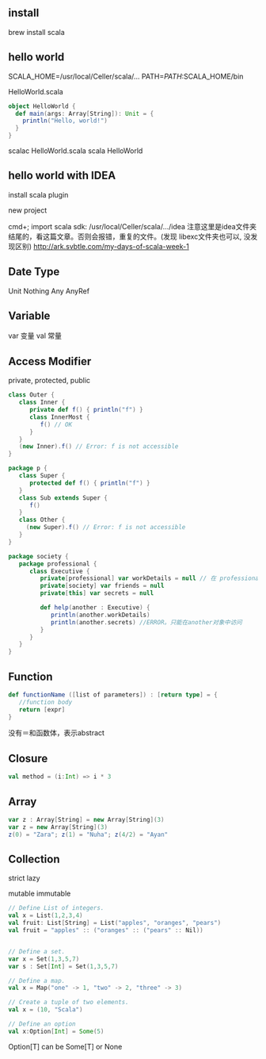 ## install
brew install scala

## hello world
SCALA_HOME=/usr/local/Celler/scala/...
PATH=$PATH:$SCALA_HOME/bin

HelloWorld.scala

```scala
object HelloWorld {
  def main(args: Array[String]): Unit = {
    println("Hello, world!")
  }
}
```
scalac HelloWorld.scala
scala HelloWorld

## hello world with IDEA
install scala plugin

new project

cmd+;
import scala sdk: /usr/local/Celler/scala/.../idea
注意这里是idea文件夹结尾的，看这篇文章。否则会报错，重复的文件。(发现 libexc文件夹也可以, 没发现区别)
http://ark.svbtle.com/my-days-of-scala-week-1


## Date Type

Unit
Nothing
Any
AnyRef

## Variable
var 变量
val 常量

## Access Modifier
private, protected, public

```scala
class Outer {
   class Inner {
      private def f() { println("f") }
      class InnerMost {
         f() // OK
      }
   }
   (new Inner).f() // Error: f is not accessible
}

package p {
   class Super {
      protected def f() { println("f") }
   }
   class Sub extends Super {
      f()
   }
   class Other {
     (new Super).f() // Error: f is not accessible
   }
}

package society {
   package professional {
      class Executive {
         private[professional] var workDetails = null // 在 professional 包范围内可访问
         private[society] var friends = null
         private[this] var secrets = null

         def help(another : Executive) {
            println(another.workDetails)
            println(another.secrets) //ERROR。只能在another对象中访问
         }
      }
   }
}
```

## Function

```scala
def functionName ([list of parameters]) : [return type] = {
   //function body
   return [expr]
}
```
没有＝和函数体，表示abstract

## Closure

```scala
val method = (i:Int) => i * 3
```

## Array

```scala
var z : Array[String] = new Array[String](3)
var z = new Array[String](3)
z(0) = "Zara"; z(1) = "Nuha"; z(4/2) = "Ayan"


```

## Collection
strict
lazy

mutable
immutable

```scala
// Define List of integers.
val x = List(1,2,3,4)
val fruit: List[String] = List("apples", "oranges", "pears")
val fruit = "apples" :: ("oranges" :: ("pears" :: Nil))


// Define a set.
var x = Set(1,3,5,7)
var s : Set[Int] = Set(1,3,5,7)

// Define a map.
val x = Map("one" -> 1, "two" -> 2, "three" -> 3)

// Create a tuple of two elements.
val x = (10, "Scala")

// Define an option
val x:Option[Int] = Some(5)
```
Option[T] can be Some[T] or None





